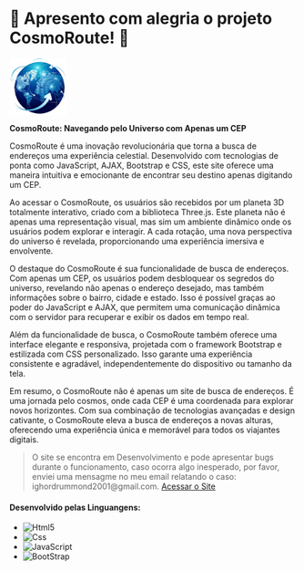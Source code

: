 <H1>🌟 Apresento com alegria o projeto CosmoRoute! 🚀 </H1>
<img src="img/Logo.png" alt="Logo do Projeto" width="100" height="100" align="center">
<P>
<strong>CosmoRoute: Navegando pelo Universo com Apenas um CEP</strong>

CosmoRoute é uma inovação revolucionária que torna a busca de endereços uma experiência celestial. Desenvolvido com tecnologias de ponta como JavaScript, AJAX, Bootstrap e CSS, este site oferece uma maneira intuitiva e emocionante de encontrar seu destino apenas digitando um CEP.

Ao acessar o CosmoRoute, os usuários são recebidos por um planeta 3D totalmente interativo, criado com a biblioteca Three.js. Este planeta não é apenas uma representação visual, mas sim um ambiente dinâmico onde os usuários podem explorar e interagir. A cada rotação, uma nova perspectiva do universo é revelada, proporcionando uma experiência imersiva e envolvente.

O destaque do CosmoRoute é sua funcionalidade de busca de endereços. Com apenas um CEP, os usuários podem desbloquear os segredos do universo, revelando não apenas o endereço desejado, mas também informações sobre o bairro, cidade e estado. Isso é possível graças ao poder do JavaScript e AJAX, que permitem uma comunicação dinâmica com o servidor para recuperar e exibir os dados em tempo real.

Além da funcionalidade de busca, o CosmoRoute também oferece uma interface elegante e responsiva, projetada com o framework Bootstrap e estilizada com CSS personalizado. Isso garante uma experiência consistente e agradável, independentemente do dispositivo ou tamanho da tela.

Em resumo, o CosmoRoute não é apenas um site de busca de endereços. É uma jornada pelo cosmos, onde cada CEP é uma coordenada para explorar novos horizontes. Com sua combinação de tecnologias avançadas e design cativante, o CosmoRoute eleva a busca de endereços a novas alturas, oferecendo uma experiência única e memorável para todos os viajantes digitais.
</P>
<blockquote cite="">
	O site se encontra em Desenvolvimento e pode apresentar bugs durante o funcionamento, caso ocorra algo inesperado, por favor, enviei uma mensagme no meu email relatando o caso: ighordrummond2001@gmail.com.
	<a href=''>Acessar o Site</a>
</blockquote>

<h4>Desenvolvido pelas Linguangens:</h4>
<ul>
	<li><img aling="center" alt="Html5" src="https://img.shields.io/badge/HTML5-E34F26?style=for-the-badge&logo=html5&logoColor=white"></li>
	<li><img aling="center" alt="Css" src="https://img.shields.io/badge/CSS3-1572B6?style=for-the-badge&logo=css3&logoColor=white"> </li>
	<li><img aling="center" alt="JavaScript" src="https://img.shields.io/badge/JavaScript-F7DF1E?style=for-the-badge&logo=javascript&logoColor=black"> </li>
	<li> <img aling="center" alt="BootStrap" src="https://img.shields.io/badge/Bootstrap-563D7C?style=for-the-badge&logo=bootstrap&logoColor=white"></li>
</ul>
